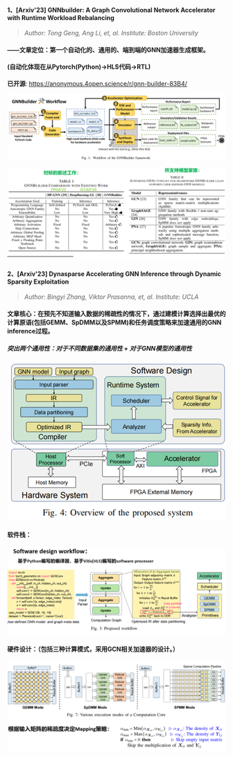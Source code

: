

#### 1、[**Arxiv'23**]  GNNbuilder: A Graph Convolutional Network Accelerator with Runtime Workload Rebalancing

>*Author: Tong Geng, Ang Li, et, al.* 	*Institute: Boston University*

#### ——文章定位：第一个自动化的、通用的、端到端的GNN加速器生成框架。

#### (自动化体现在从Pytorch(Python)->HLS代码->RTL)

**已开源**: https://anonymous.4open.science/r/gnn-builder-83B4/

![image-20230721191614915](./Images/image-20230721191614915.png)

![image-20230721191740059](./Images/image-20230721191740059.png)



#### 2、[**Arxiv'23**] Dynasparse Accelerating GNN Inference through Dynamic Sparsity Exploitation

>*Author: Bingyi Zhang, Viktor Prasanna, et, al.* 	*Institute: UCLA* 

#### 文章核心：在预先不知道输入数据的稀疏性的情况下，通过建模计算选择出最优的计算原语(包括GEMM、SpDMM以及SPMM)和任务调度策略来加速通用的GNN inference过程。

##### 突出两个通用性：对于不同数据集的通用性 + 对于GNN模型的通用性

![image-20230721205346211](./Images/image-20230721205346211.png)

#### 软件栈：

![image-20230721205842612](./Images/image-20230721205842612.png)

#### 硬件设计：（包括三种计算模式，采用GCN相关加速器的设计。）

![image-20230721205859916](./Images/image-20230721205859916.png)
